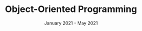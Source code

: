 ---
title: "Object-Oriented Programming"
collection: teaching
type: "Teaching Assistant"
permalink: /teaching/teaching-2
venue: "University of the West Indies, Engineering"
date: January 2021 - May 2021
location: "Kingston, Jamaica"
---